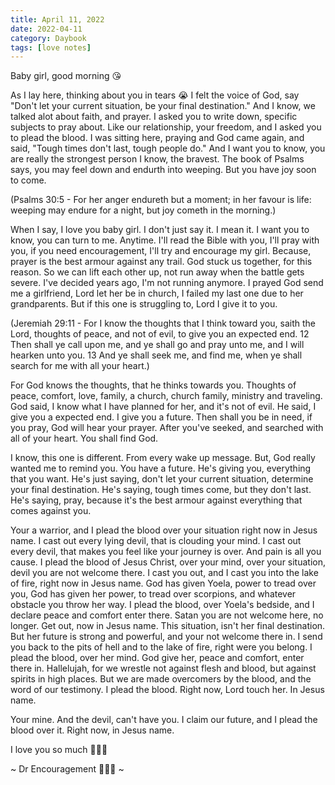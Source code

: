 ```yaml
---
title: April 11, 2022
date: 2022-04-11
category: Daybook
tags: [love notes]
---
```

Baby girl, good morning 😘

As I lay here, thinking about you in tears 😭 I felt the voice of God, say "Don't let your current situation, be your final destination." And I know, we talked alot about faith, and prayer. I asked you to write down, specific subjects to pray about. Like our relationship, your freedom, and I asked you to plead the blood. I was sitting here, praying and God came again, and said, "Tough times don't last, tough people do." And I want you to know, you are really the strongest person I know, the bravest. The book of Psalms says, you may feel down and endurth into weeping. But you have joy soon to come.
<!--more-->
(Psalms 30:5 - For her anger endureth but a moment; in her favour is life: weeping may endure for a night, but joy cometh in the morning.)

When I say, I love you baby girl. I don't just say it. I mean it. I want you to know, you can turn to me. Anytime. I'll read the Bible with you, I'll pray with you, if you need encouragement, I'll try and encourage my girl. Because, prayer is the best armour against any trail. God stuck us together, for this reason. So we can lift each other up, not run away when the battle gets severe. I've decided years ago, I'm not running anymore. I prayed God send me a girlfriend, Lord let her be in church, I failed my last one due to her grandparents. But if this one is struggling to, Lord I give it to you.

(Jeremiah 29:11 - For I know the thoughts that I think toward you, saith the Lord, thoughts of peace, and not of evil, to give you an expected end. 12 Then shall ye call upon me, and ye shall go and pray unto me, and I will hearken unto you. 13 And ye shall seek me, and find me, when ye shall search for me with all your heart.)

For God knows the thoughts, that he thinks towards you. Thoughts of peace, comfort, love, family, a church, church family, ministry and traveling. God said, I know what I have planned for her, and it's not of evil. He said, I give you a expected end. I give you a future. Then shall you be in need, if you pray, God will hear your prayer. After you've seeked, and searched with all of your heart. You shall find God.

I know, this one is different. From every wake up message. But, God really wanted me to remind you. You have a future. He's giving you, everything that you want. He's just saying, don't let your current situation, determine your final destination. He's saying, tough times come, but they don't last. He's saying, pray, because it's the best armour against everything that comes against you.

Your a warrior, and I plead the blood over your situation right now in Jesus name. I cast out every lying devil, that is clouding your mind. I cast out every devil, that makes you feel like your journey is over. And pain is all you cause. I plead the blood of Jesus Christ, over your mind, over your situation, devil you are not welcome there. I cast you out, and I cast you into the lake of fire, right now in Jesus name. God has given Yoela, power to tread over you, God has given her power, to tread over scorpions, and whatever obstacle you throw her way. I plead the blood, over Yoela's bedside, and I declare peace and comfort enter there. Satan you are not welcome here, no longer. Get out, now in Jesus name. This situation, isn't her final destination. But her future is strong and powerful, and your not welcome there in. I send you back to the pits of hell and to the lake of fire, right were you belong. I plead the blood, over her mind. God give her, peace and comfort, enter there in. Hallelujah, for we wrestle not against flesh and blood, but against spirits in high places. But we are made overcomers by the blood, and the word of our testimony. I plead the blood. Right now, Lord touch her. In Jesus name.

Your mine. And the devil, can't have you. I claim our future, and I plead the blood over it. Right now, in Jesus name.

I love you so much 🥺💍😘

~ Dr Encouragement 🥺👑💍 ~